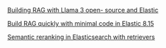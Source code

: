 [Building RAG with Llama 3 open- source and Elastic](https://www.elastic.co/search-labs/blog/elasticsearch-rag-with-llama3-opensource-and-elastic)

[Build RAG quickly with minimal code in Elastic 8.15](https://www.elastic.co/search-labs/blog/rag-minimal-code-in-815)

[Semantic reranking in Elasticsearch with retrievers](https://www.elastic.co/search-labs/blog/semantic-reranking-with-retrievers)
